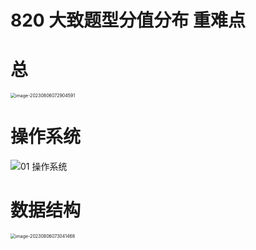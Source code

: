# 820 大致题型分值分布 重难点



# 总



<img src="https://cvp.oss-cn-shanghai.aliyuncs.com/picgo/202308060729680.png" alt="image-20230806072904591" style="zoom:50%;" />



# 操作系统

![01 操作系统](https://cvp.oss-cn-shanghai.aliyuncs.com/picgo/202308060729085.png)

# 数据结构

<img src="C:\Users\51532\Desktop\Computer\03 题型分值分布 重难点\01 24820王道定向班\02 DS.png" alt="image-20230806073041468" style="zoom:50%;" />